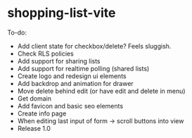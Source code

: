 # shopping-list-vite

To-do:
- Add client state for checkbox/delete? Feels sluggish.
- Check RLS policies
- Add support for sharing lists
- Add support for realtime polling (shared lists)
- Create logo and redesign ui elements
- Add backdrop and animation for drawer
- Move delete behind edit (or have edit and delete in menu)
- Get domain
- Add favicon and basic seo elements
- Create info page
- When editing last input of form -> scroll buttons into view
- Release 1.0
